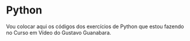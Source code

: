 # Python
Vou colocar aqui os códigos dos exercícios de Python que estou fazendo no Curso em Vídeo do Gustavo Guanabara.
